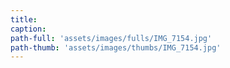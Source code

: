 ```yaml
---
title:
caption:
path-full: 'assets/images/fulls/IMG_7154.jpg'
path-thumb: 'assets/images/thumbs/IMG_7154.jpg'
---
```

